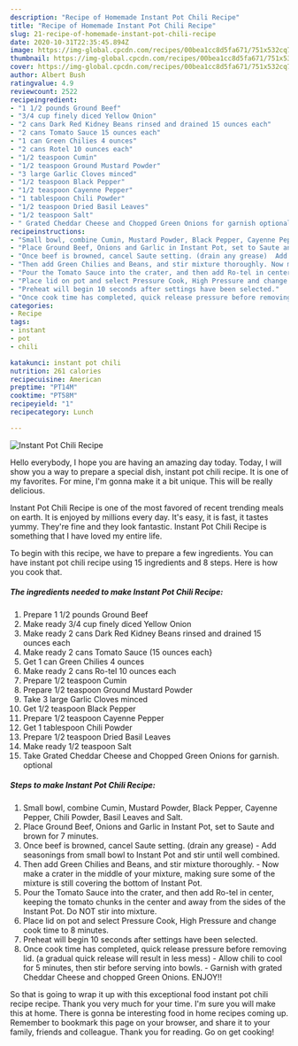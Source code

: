 ```yaml
---
description: "Recipe of Homemade Instant Pot Chili Recipe"
title: "Recipe of Homemade Instant Pot Chili Recipe"
slug: 21-recipe-of-homemade-instant-pot-chili-recipe
date: 2020-10-31T22:35:45.894Z
image: https://img-global.cpcdn.com/recipes/00bea1cc8d5fa671/751x532cq70/instant-pot-chili-recipe-recipe-main-photo.jpg
thumbnail: https://img-global.cpcdn.com/recipes/00bea1cc8d5fa671/751x532cq70/instant-pot-chili-recipe-recipe-main-photo.jpg
cover: https://img-global.cpcdn.com/recipes/00bea1cc8d5fa671/751x532cq70/instant-pot-chili-recipe-recipe-main-photo.jpg
author: Albert Bush
ratingvalue: 4.9
reviewcount: 2522
recipeingredient:
- "1 1/2 pounds Ground Beef"
- "3/4 cup finely diced Yellow Onion"
- "2 cans Dark Red Kidney Beans rinsed and drained 15 ounces each"
- "2 cans Tomato Sauce 15 ounces each"
- "1 can Green Chilies 4 ounces"
- "2 cans Rotel 10 ounces each"
- "1/2 teaspoon Cumin"
- "1/2 teaspoon Ground Mustard Powder"
- "3 large Garlic Cloves minced"
- "1/2 teaspoon Black Pepper"
- "1/2 teaspoon Cayenne Pepper"
- "1 tablespoon Chili Powder"
- "1/2 teaspoon Dried Basil Leaves"
- "1/2 teaspoon Salt"
- " Grated Cheddar Cheese and Chopped Green Onions for garnish optional"
recipeinstructions:
- "Small bowl, combine Cumin, Mustard Powder, Black Pepper, Cayenne Pepper, Chili Powder, Basil Leaves and Salt."
- "Place Ground Beef, Onions and Garlic in Instant Pot, set to Saute and brown for 7 minutes."
- "Once beef is browned, cancel Saute setting. (drain any grease)  Add seasonings from small bowl to Instant Pot and stir until well combined."
- "Then add Green Chilies and Beans, and stir mixture thoroughly. Now make a crater in the middle of your mixture, making sure some of the mixture is still covering the bottom of Instant Pot."
- "Pour the Tomato Sauce into the crater, and then add Ro-tel in center, keeping the tomato chunks in the center and away from the sides of the Instant Pot. Do NOT stir into mixture."
- "Place lid on pot and select Pressure Cook, High Pressure and change cook time to 8 minutes."
- "Preheat will begin 10 seconds after settings have been selected."
- "Once cook time has completed, quick release pressure before removing lid. (a gradual quick release will result in less mess) Allow chili to cool for 5 minutes, then stir before serving into bowls. Garnish with grated Cheddar Cheese and chopped Green Onions. ENJOY!!"
categories:
- Recipe
tags:
- instant
- pot
- chili

katakunci: instant pot chili 
nutrition: 261 calories
recipecuisine: American
preptime: "PT14M"
cooktime: "PT58M"
recipeyield: "1"
recipecategory: Lunch

---
```



![Instant Pot Chili Recipe](https://img-global.cpcdn.com/recipes/00bea1cc8d5fa671/751x532cq70/instant-pot-chili-recipe-recipe-main-photo.jpg)

Hello everybody, I hope you are having an amazing day today. Today, I will show you a way to prepare a special dish, instant pot chili recipe. It is one of my favorites. For mine, I'm gonna make it a bit unique. This will be really delicious.

Instant Pot Chili Recipe is one of the most favored of recent trending meals on earth. It is enjoyed by millions every day. It's easy, it is fast, it tastes yummy. They're fine and they look fantastic. Instant Pot Chili Recipe is something that I have loved my entire life.




To begin with this recipe, we have to prepare a few ingredients. You can have instant pot chili recipe using 15 ingredients and 8 steps. Here is how you cook that.

<!--inarticleads1-->

##### The ingredients needed to make Instant Pot Chili Recipe:

1. Prepare 1 1/2 pounds Ground Beef
1. Make ready 3/4 cup finely diced Yellow Onion
1. Make ready 2 cans Dark Red Kidney Beans rinsed and drained 15 ounces each
1. Make ready 2 cans Tomato Sauce (15 ounces each}
1. Get 1 can Green Chilies 4 ounces
1. Make ready 2 cans Ro-tel 10 ounces each
1. Prepare 1/2 teaspoon Cumin
1. Prepare 1/2 teaspoon Ground Mustard Powder
1. Take 3 large Garlic Cloves minced
1. Get 1/2 teaspoon Black Pepper
1. Prepare 1/2 teaspoon Cayenne Pepper
1. Get 1 tablespoon Chili Powder
1. Prepare 1/2 teaspoon Dried Basil Leaves
1. Make ready 1/2 teaspoon Salt
1. Take  Grated Cheddar Cheese and Chopped Green Onions for garnish. optional




<!--inarticleads2-->

##### Steps to make Instant Pot Chili Recipe:

1. Small bowl, combine Cumin, Mustard Powder, Black Pepper, Cayenne Pepper, Chili Powder, Basil Leaves and Salt.
1. Place Ground Beef, Onions and Garlic in Instant Pot, set to Saute and brown for 7 minutes.
1. Once beef is browned, cancel Saute setting. (drain any grease)  - Add seasonings from small bowl to Instant Pot and stir until well combined.
1. Then add Green Chilies and Beans, and stir mixture thoroughly. - Now make a crater in the middle of your mixture, making sure some of the mixture is still covering the bottom of Instant Pot.
1. Pour the Tomato Sauce into the crater, and then add Ro-tel in center, keeping the tomato chunks in the center and away from the sides of the Instant Pot. Do NOT stir into mixture.
1. Place lid on pot and select Pressure Cook, High Pressure and change cook time to 8 minutes.
1. Preheat will begin 10 seconds after settings have been selected.
1. Once cook time has completed, quick release pressure before removing lid. (a gradual quick release will result in less mess) - Allow chili to cool for 5 minutes, then stir before serving into bowls. - Garnish with grated Cheddar Cheese and chopped Green Onions. ENJOY!!




So that is going to wrap it up with this exceptional food instant pot chili recipe recipe. Thank you very much for your time. I'm sure you will make this at home. There is gonna be interesting food in home recipes coming up. Remember to bookmark this page on your browser, and share it to your family, friends and colleague. Thank you for reading. Go on get cooking!
